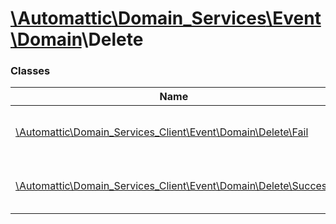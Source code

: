 # [\Automattic](../namespaces/automattic.md)[\Domain_Services](../namespaces/automattic-domain-services.md)[\Event](../namespaces/automattic-domain-services-event.md)[\Domain](../namespaces/automattic-domain-services-event-domain.md)\Delete

### Classes

| Name | Summary |
|------|---------|
| [\Automattic\Domain_Services_Client\Event\Domain\Delete\Fail](../classes/Automattic-Domain-Services-Event-Domain-Delete-Fail.md) | Domain deletion failed event |
| [\Automattic\Domain_Services_Client\Event\Domain\Delete\Success](../classes/Automattic-Domain-Services-Event-Domain-Delete-Success.md) | Domain deletion success event |
